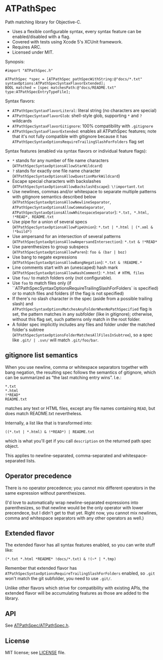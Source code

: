ATPathSpec
==========

Path matching library for Objective-C.

* Uses a flexible configurable syntax, every syntax feature can be enabled/disabled with a flag.
* Covered with tests using Xcode 5's XCUnit framework.
* Requires ARC.
* Licensed under MIT.

Synopsis:

    #import "ATPathSpec.h"

    ATPathSpec *spec = [ATPathSpec pathSpecWithString:@"docs/*.txt" syntaxOptions:ATPathSpecSyntaxFlavorExtended];
    BOOL matched = [spec matchesPath:@"docs/README.txt" type:ATPathSpecEntryTypeFile];

Syntax flavors:

* `ATPathSpecSyntaxFlavorLiteral`: literal string (no characters are special)
* `ATPathSpecSyntaxFlavorGlob`: shell-style glob, supporting `*` and `?` wildcards
* `ATPathSpecSyntaxFlavorGitignore`: 100% compatibility with `.gitignore`
* `ATPathSpecSyntaxFlavorExtended`: enables all ATPathSpec features; note that it's not fully compatible with gitignore because it has `ATPathSpecSyntaxOptionsRequireTrailingSlashForFolders` flag set

Syntax features (enabled via syntax flavors or individual feature flags):

* `*` stands for any number of file name characters (`ATPathSpecSyntaxOptionsAllowStarWildcard`)
* `?` stands for exactly one file name character (`ATPathSpecSyntaxOptionsAllowQuestionMarkWildcard`)
* Escape special characters with backslashes (`ATPathSpecSyntaxOptionsAllowBackslashEscape`): `\!important.txt`
* Use newlines, commas and/or whitespace to separate multiple patterns with gitignore semantics described below (`ATPathSpecSyntaxOptionsAllowNewlineSeparator`, `ATPathSpecSyntaxOptionsAllowCommaSeparator`, `ATPathSpecSyntaxOptionsAllowWhitespaceSeparator`): `*.txt, *.html, !*READ*, README.txt`
* Use pipe for a union of several specs (`ATPathSpecSyntaxOptionsAllowPipeUnion`): `*.txt | *.html | (*.xml & !*build*)`
* Use ampersand for an intersection of several patterns (`ATPathSpecSyntaxOptionsAllowAmpersandIntersection`): `*.txt & !*READ*`
* Use parenthesizes to group subspecs (`ATPathSpecSyntaxOptionsAllowParen`): `foo & (bar | boz)`
* Use bang to negate expressions (`ATPathSpecSyntaxOptionsAllowBangNegation`): `*.txt & !README.*`
* Line comments start with an (unescaped) hash mark (`ATPathSpecSyntaxOptionsAllowHashComment`): `*.html # HTML files`
* Use `foo/` to match folders only (not configurable).
* Use `foo` to match files only (if ``ATPathSpecSyntaxOptionsRequireTrailingSlashForFolders` is specified) or to match files and folders (if the flag is not specified)
* If there's no slash character in the spec (aside from a possible trailing slash) and `ATPathSpecSyntaxOptionsMatchesAnyFolderWhenNoPathSpecified` flag is set, the pattern matches in any subfolder (like in gitignore); otherwise, without this flag set, such patterns only match in the root folder.
* A folder spec implicitly includes any files and folder under the matched folder's subtree (`ATPathSpecSyntaxOptionsFolderMatchesAllFilesInSubtree`), so a spec like `.git/ | .svn/` will match `.git/foo/bar`.


gitignore list semantics
------------------------

When you use newline, comma or whitespace separators together with bang negation, the resulting spec follows the semantics of gitignore, which can be summarized as “the last matching entry wins”. I.e.:

    *.txt
    *.html
    !*READ*
    README.txt

matches any text or HTML files, except any file names containing `READ`, but does match README.txt nevertheless.

Internally, a list like that is transformed into:

    ((*.txt | *.html) & !*READ*) | README.txt

which is what you'll get if you call `description` on the returned path spec object.

This applies to newline-separated, comma-separated and whitespace-separated lists.


Operator precedence
-------------------

There is no operator precedence; you cannot mix different operators in the same expression without parenthesizes.

(I'd love to automatically wrap newline-separated expressions into parenthesizes, so that newline would be the only operator with lower precendece, but I didn't get to that yet. Right now, you cannot mix newlines, comma and whitespace separators with any other operators as well.)


Extended flavor
---------------

The extended flavor has all syntax features enabled, so you can write stuff like:

    (*.txt *.html *README* !docs/*.txt) & !(~* | *.tmp)

Remember that extended flavor has `ATPathSpecSyntaxOptionsRequireTrailingSlashForFolders` enabled, so `.git` won't match the git subfolder, you need to use `.git/`.

Unlike other flavors which strive for compatibility with existing APIs, the extended flavor will be accumulating features as those are added to the library.


API
---

See [ATPathSpec/ATPathSpec.h](ATPathSpec/ATPathSpec.h).


License
-------

MIT license; see [LICENSE](LICENSE) file.
